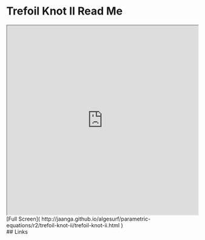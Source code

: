 Trefoil Knot II Read Me
===

<iframe src='http://jaanga.github.io/algesurf/parametric-equations/r2/trefoil-knot-ii/trefoil-knot-ii.html' width=100% height=500px >
There is an `iframe` here. It is not visible when viewed on github.com/algesurf. To view, please see 'Project Links' below.
</iframe>
[Full Screen]( http://jaanga.github.io/algesurf/parametric-equations/r2/trefoil-knot-ii/trefoil-knot-ii.html )
<br>
## Links 
<http://www.3d-meier.de/tut3/Seite159.html>  
